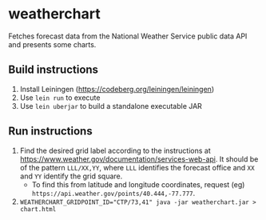 # weatherchart

Fetches forecast data from the National Weather Service public data API and presents some charts.

## Build instructions

1. Install Leiningen (https://codeberg.org/leiningen/leiningen)
1. Use `lein run` to execute
1. Use `lein uberjar` to build a standalone executable JAR

## Run instructions

1. Find the desired grid label according to the instructions at https://www.weather.gov/documentation/services-web-api. It should be of the pattern `LLL/XX,YY`, where `LLL` identifies the forecast office and `XX` and `YY` identify the grid square.
   - To find this from latitude and longitude coordinates, request (eg) `https://api.weather.gov/points/40.444,-77.777`.
1. `WEATHERCHART_GRIDPOINT_ID="CTP/73,41" java -jar weatherchart.jar > chart.html`
